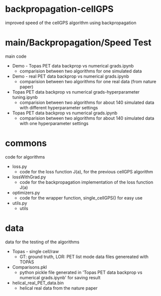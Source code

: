 # backpropagation-cellGPS
improved speed of the cellGPS algorithm using backpropagation

# main/Backpropagation/Speed Test
main code
- Demo - Topas PET data backprop vs numerical grads.ipynb
  - comparision between two algorithms for one simulated data
- Demo - real PET data backprop vs numerical grads.ipynb
  - comparision between two algorithms for one real data (from nature paper)
- Topas PET data backprop vs numerical grads-hyperparameter tuning.ipynb
  - comparision between two algorithms for about 140 simulated data with different hyperparameter settings
- Topas PET data backprop vs numerical grads.ipynb
  - comparision between two algorithms for about 140 simulated data with one hyperparameter settings

# commons
code for algorithms
- loss.py
  - code for the loss function J(a), for the previous cellGPS algorithm
- lossWithGrad.py
  - code for the backpropagation implementation of the loss function J(a)
- optimizers.py
  - code for the wrapper function, single_cellGPS() for easy use
- utils.py
  - utils
 
# data
data for the testing of the algorithms
- Topas - single cell/raw
  - GT: ground truth, LOR: PET list mode data files genereated with TOPAS
- Comparisons.pkl
  - python pickle file generated in 'Topas PET data backprop vs numerical grads.ipynb' for saving result
- helical_real_PET_data.bin
  - helical real data from the nature paper
